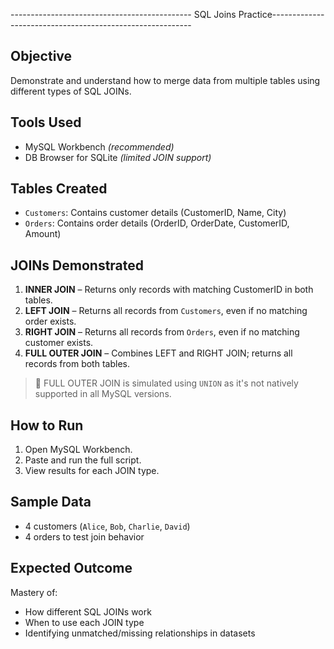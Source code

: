 --------------------------------------------- SQL Joins Practice----------------------------------------------------------

## Objective
Demonstrate and understand how to merge data from multiple tables using different types of SQL JOINs.

##  Tools Used
- MySQL Workbench *(recommended)*
- DB Browser for SQLite *(limited JOIN support)*

##  Tables Created
- `Customers`: Contains customer details (CustomerID, Name, City)
- `Orders`: Contains order details (OrderID, OrderDate, CustomerID, Amount)

## JOINs Demonstrated
1. **INNER JOIN** – Returns only records with matching CustomerID in both tables.
2. **LEFT JOIN** – Returns all records from `Customers`, even if no matching order exists.
3. **RIGHT JOIN** – Returns all records from `Orders`, even if no matching customer exists.
4. **FULL OUTER JOIN** – Combines LEFT and RIGHT JOIN; returns all records from both tables.

> 🔁 FULL OUTER JOIN is simulated using `UNION` as it's not natively supported in all MySQL versions.

##  How to Run
1. Open MySQL Workbench.
2. Paste and run the full script.
3. View results for each JOIN type.

##  Sample Data
- 4 customers (`Alice`, `Bob`, `Charlie`, `David`)
- 4 orders to test join behavior

##  Expected Outcome
Mastery of:
- How different SQL JOINs work
- When to use each JOIN type
- Identifying unmatched/missing relationships in datasets


